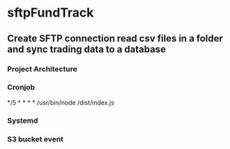 # sftpFundTrack
## Create SFTP connection read csv files in a folder and sync trading data to a database

### Project Architecture



### Cronjob

*/5 * * * * /usr/bin/node <ProjectFolderPath>/dist/index.js


### Systemd



### S3 bucket event